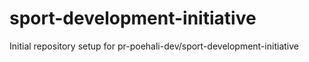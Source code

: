 # sport-development-initiative

Initial repository setup for pr-poehali-dev/sport-development-initiative